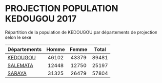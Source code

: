 # PROJECTION POPULATION KEDOUGOU 2017
	
Répartition de la population de KEDOUGOU par départements de projection selon le sexe
	
| Départements  | Homme | Femme | Total |
| --------- |:-----:|:-----:|:-----:|
| [KEDOUGOU](KEDOUGOU) | 46102 | 43379 | 89481 |
| [SALEMATA](SALEMATA) | 12448 | 12750 | 25197 |
| [SARAYA](SARAYA) | 31325 | 26479 | 57804 |
